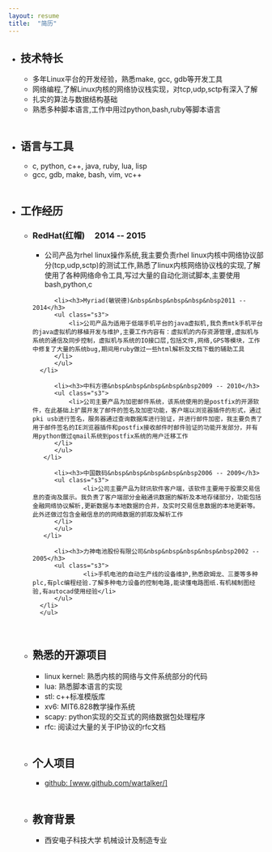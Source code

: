 ```yaml
---
layout: resume
title:  "简历"
---
```


<ul class="s1">
  <li><h2>技术特长</h2>
      <ul class="s2">
          <li>多年Linux平台的开发经验，熟悉make, gcc, gdb等开发工具
          <li>网络编程,了解Linux内核的网络协议栈实现，对tcp,udp,sctp有深入了解
          <li>扎实的算法与数据结构基础</li>
	  <li>熟悉多种脚本语言,工作中用过python,bash,ruby等脚本语言
      </ul>
  </li>
  <br />

   <li><h2>语言与工具</h2>
       <ul class="s2">
	  <li>c, python, c++, java, ruby, lua, lisp</li>
          <li>gcc, gdb, make, bash, vim, vc++</li>
	</ul>
   </li>
   <br />

  <li><h2>工作经历</h2>
      <ul class="s2">
          <li><h3>RedHat(红帽)&nbsp&nbsp&nbsp&nbsp&nbsp2014 -- 2015</h3>
	      <ul class="s3">
                  <li>公司产品为rhel linux操作系统,我主要负责rhel linux内核中网络协议部分(tcp,udp,sctp)的测试工作,熟悉了linux内核网络协议栈的实现,了解使用了各种网络命令工具,写过大量的自动化测试脚本,主要使用bash,python,c
		  </li>
	      </ul>
	  </li>

          <li><h3>Myriad(敏锐德)&nbsp&nbsp&nbsp&nbsp&nbsp2011 -- 2014</h3>
	      <ul class="s3">
	          <li>公司产品为适用于低端手机平台的java虚拟机,我负责mtk手机平台的java虚拟机的移植开发与维护,主要工作内容有：虚拟机的内存资源管理,虚拟机与系统的通信及同步控制，虚拟机与系统的IO接口层,包括文件,网络,GPS等模块，工作中修复了大量的系统bug,期间用ruby做过一些html解析及文档下载的辅助工具
		  </li>
	      </ul>
	  </li>

          <li><h3>中科方德&nbsp&nbsp&nbsp&nbsp&nbsp2009 -- 2010</h3>
	      <ul class="s3">
	          <li>公司主要产品为加密邮件系统，该系统使用的是postfix的开源软件，在此基础上扩展开发了邮件的签名及加密功能，客户端以浏览器插件的形式，通过pki usb进行签名，服务器通过查询数据库进行验证，并进行邮件加密，我主要负责了用于邮件签名的IE浏览器插件和postfix接收邮件时邮件验证的功能开发部分，并有用python做过qmail系统到postfix系统的用户迁移工作
		  </li>
	      </ul>
	   </li>

          <li><h3>中国数码&nbsp&nbsp&nbsp&nbsp&nbsp2006 -- 2009</h3>
	      <ul class="s3">
                  <li>公司主要产品为财讯软件客户端，该软件主要用于股票交易信息的查询及展示。我负责了客户端部分金融通讯数据的解析及本地存储部分，功能包括金融网络协议解析,更新数据与本地数据的合并，及实时交易信息数据的本地更新等。此外还做过包含金融信息的的网络数据的抓取及解析工作
		  </li>
	      </ul>
	   </li>

          <li><h3>力神电池股份有限公司&nbsp&nbsp&nbsp&nbsp&nbsp2002 -- 2005</h3>
	      <ul class="s3">
                  <li>手机电池的自动生产线的设备维护,熟悉欧姆龙、三菱等多种plc,有plc编程经验.了解多种电力设备的控制电路,能读懂电路图纸.有机械制图经验,有autocad使用经验</li>
	      </ul>
	  </li>
      </ul>
  </li>
  <br />

  <li><h2>熟悉的开源项目</h2>
       <ul class="s2">
          <li>linux kernel: 熟悉内核的网络与文件系统部分的代码</li>
          <li>lua: 熟悉脚本语言的实现</li>
          <li>stl: c++标准模版库</li>
          <li>xv6: MIT6.828教学操作系统</li>
          <li>scapy: python实现的交互式的网络数据包处理程序
          <li>rfc: 阅读过大量的关于IP协议的rfc文档</li>
       </ul>
  </li>
  <br />

  <li><h2>个人项目</h2>
      <ul class="s2">
          <li><a href="http://www.github.com/wartalker/">github: [www.github.com/wartalker/]</a></li>
      </ul>
  </li>
  <br />

  <li><h2>教育背景</h2>
      <ul class="s2">
         <li>西安电子科技大学 机械设计及制造专业</li>
      </ul>
   </li>
</ul>

<br />
<br />
<br />
<br />
<br />
<br />
<br />
<br />
<br />
<br />
<br />
<br />
<br />
<br />
<br />
<br />
